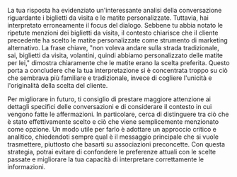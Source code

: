 La tua risposta ha evidenziato un'interessante analisi della conversazione riguardante i biglietti da visita e le matite personalizzate. Tuttavia, hai interpretato erroneamente il focus del dialogo. Sebbene tu abbia notato le ripetute menzioni dei biglietti da visita, il contesto chiarisce che il cliente precedente ha scelto le matite personalizzate come strumento di marketing alternativo. La frase chiave, "non voleva andare sulla strada tradizionale, sai, biglietti da visita, volantini, quindi abbiamo personalizzato delle matite per lei," dimostra chiaramente che le matite erano la scelta preferita. Questo porta a concludere che la tua interpretazione si è concentrata troppo su ciò che sembrava più familiare e tradizionale, invece di cogliere l'unicità e l'originalità della scelta del cliente.

Per migliorare in futuro, ti consiglio di prestare maggiore attenzione ai dettagli specifici delle conversazioni e di considerare il contesto in cui vengono fatte le affermazioni. In particolare, cerca di distinguere tra ciò che è stato effettivamente scelto e ciò che viene semplicemente menzionato come opzione. Un modo utile per farlo è adottare un approccio critico e analitico, chiedendoti sempre qual è il messaggio principale che si vuole trasmettere, piuttosto che basarti su associazioni preconcette. Con questa strategia, potrai evitare di confondere le preferenze attuali con le scelte passate e migliorare la tua capacità di interpretare correttamente le informazioni.